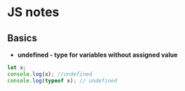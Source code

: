 # JS notes
## Basics
- **undefined - type for variables without assigned value**
```js
let x;
console.log(x); //undefined
console.log(typeof x); // undefined
```